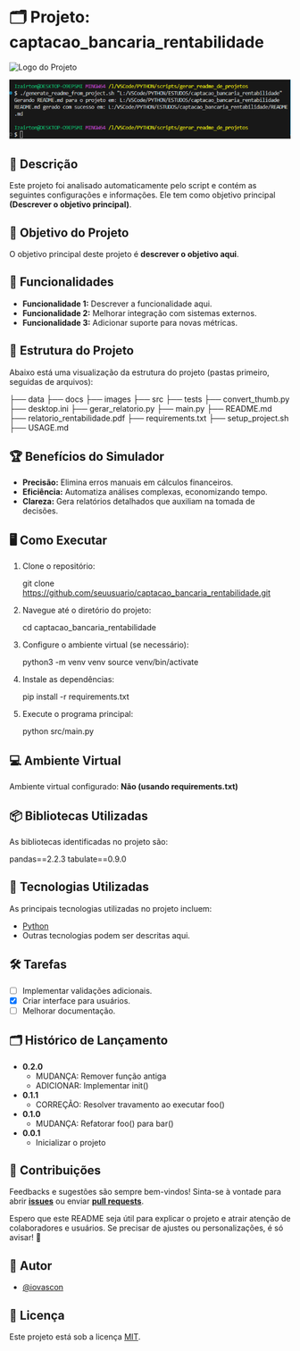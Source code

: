 # 🗂️ Projeto: captacao_bancaria_rentabilidade

![Logo do Projeto](https://via.placeholder.com/800x200?text=Imagem+do+Projeto)

![Execução do Script](executando_script.PNG)

## 📝 Descrição

Este projeto foi analisado automaticamente pelo script e contém as seguintes configurações e informações. Ele tem como objetivo principal **(Descrever o objetivo principal)**.

## 🎯 Objetivo do Projeto

O objetivo principal deste projeto é **descrever o objetivo aqui**.

## 🚀 Funcionalidades

- **Funcionalidade 1:** Descrever a funcionalidade aqui.
- **Funcionalidade 2:** Melhorar integração com sistemas externos.
- **Funcionalidade 3:** Adicionar suporte para novas métricas.

## 📂 Estrutura do Projeto

Abaixo está uma visualização da estrutura do projeto (pastas primeiro, seguidas de arquivos):

├── data
├── docs
├── images
├── src
├── tests
├── convert_thumb.py
├── desktop.ini
├── gerar_relatorio.py
├── main.py
├── README.md
├── relatorio_rentabilidade.pdf
├── requirements.txt
├── setup_project.sh
├── USAGE.md

## 🏆 Benefícios do Simulador

- **Precisão:** Elimina erros manuais em cálculos financeiros.
- **Eficiência:** Automatiza análises complexas, economizando tempo.
- **Clareza:** Gera relatórios detalhados que auxiliam na tomada de decisões.

## 🖥️ Como Executar

1. Clone o repositório:

   git clone <https://github.com/seuusuario/captacao_bancaria_rentabilidade.git>

2. Navegue até o diretório do projeto:

   cd captacao_bancaria_rentabilidade

3. Configure o ambiente virtual (se necessário):

   python3 -m venv venv
   source venv/bin/activate

4. Instale as dependências:

   pip install -r requirements.txt

5. Execute o programa principal:

   python src/main.py

## 💻 Ambiente Virtual

Ambiente virtual configurado: **Não (usando requirements.txt)**

## 📦 Bibliotecas Utilizadas

As bibliotecas identificadas no projeto são:

pandas==2.2.3
tabulate==0.9.0

## 🚀 Tecnologias Utilizadas

As principais tecnologias utilizadas no projeto incluem:

- [Python](https://www.python.org/)
- Outras tecnologias podem ser descritas aqui.

## 🛠️ Tarefas

- [ ] Implementar validações adicionais.
- [x] Criar interface para usuários.
- [ ] Melhorar documentação.

## 🗂️ Histórico de Lançamento

- **0.2.0**
  - MUDANÇA: Remover função antiga
  - ADICIONAR: Implementar init()
- **0.1.1**
  - CORREÇÃO: Resolver travamento ao executar foo()
- **0.1.0**
  - MUDANÇA: Refatorar foo() para bar()
- **0.0.1**
  - Inicializar o projeto

## 🤝 Contribuições

Feedbacks e sugestões são sempre bem-vindos! Sinta-se à vontade para abrir **[issues](https://github.com/IOVASCON/projeto/issues)** ou enviar **[pull requests](https://github.com/IOVASCON/projeto/pulls)**.

Espero que este README seja útil para explicar o projeto e atrair atenção de colaboradores e usuários. Se precisar de ajustes ou personalizações, é só avisar! 🚀

## 👥 Autor

- [@iovascon](https://github.com/IOVASCON)

## 📜 Licença

Este projeto está sob a licença [MIT](https://opensource.org/licenses/MIT).
